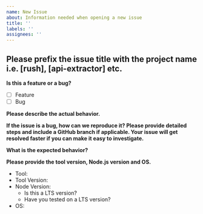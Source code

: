 ```yaml
---
name: New Issue
about: Information needed when opening a new issue	
title: ''
labels: ''	
assignees: ''
---
```


## Please prefix the issue title with the project name i.e. [rush], [api-extractor] etc. ##
 
**Is this a feature or a bug?**

- [ ] Feature
- [ ] Bug

**Please describe the actual behavior.**

**If the issue is a bug, how can we reproduce it? Please provide detailed steps and include a GitHub branch if applicable. Your issue will get resolved faster if you can make it easy to investigate.**

**What is the expected behavior?**

**Please provide the tool version, Node.js version and OS.**

* Tool: 
* Tool Version:
* Node Version: 
  * Is this a LTS version? 
  * Have you tested on a LTS version? 
* OS:

